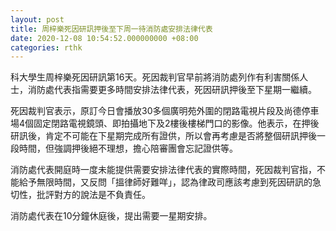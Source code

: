 ```yaml
---
layout: post
title: 周梓樂死因研訊押後至下周一待消防處安排法律代表
date: 2020-12-08 10:54:52.000000000 +08:00
categories: rthk
---
```


科大學生周梓樂死因研訊第16天。死因裁判官早前將消防處列作有利害關係人士，消防處代表指需要更多時間安排法律代表，死因研訊押後至下星期一繼續。

死因裁判官表示，原訂今日會播放30多個廣明苑外圍的閉路電視片段及尚德停車場4個固定閉路電視鏡頭、即拍攝地下及2樓後樓梯門口的影像。他表示，在押後研訊後，肯定不可能在下星期完成所有證供，所以會再考慮是否將整個研訊押後一段時間，但強調押後絕不理想，擔心陪審團會忘記證供等。

消防處代表開庭時一度未能提供需要安排法律代表的實際時間，死因裁判官指，不能給予無限時間，又反問「搵律師好難咩」，認為律政司應該考慮到死因研訊的急切性，批評對方的說法是不負責任。

消防處代表在10分鐘休庭後，提出需要一星期安排。
